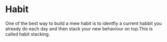 # Habit

One of the best way to build a mew habit is to identfiy a current habbit you already do each day and then stack your new behaviour on top.This is called habit stacking.
